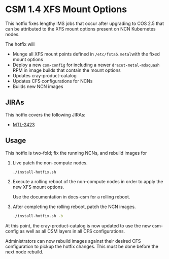 # CSM 1.4 XFS Mount Options

This hotfix fixes lengthy IMS jobs that occur after upgrading to COS 2.5 that can be attributed to the XFS mount options present on NCN Kubernetes nodes.

The hotfix will

- Munge all XFS mount points defined in `/etc/fstab.metal`with the fixed mount options
- Deploy a new `csm-config` for including a newer `dracut-metal-mdsquash` RPM in image builds that contain the mount options
- Updates cray-product-catalog
- Updates CFS configurations for NCNs
- Builds new NCN images

## JIRAs

This hotfix covers the following JIRAs:

* [MTL-2423](https://jira-pro.it.hpe.com:8443/browse/MTL-2423)

## Usage

This hotfix is two-fold; fix the running NCNs, and rebuild images for  

1. Live patch the non-compute nodes.

    ```bash
    ./install-hotfix.sh
    ```

1. Execute a rolling reboot of the non-compute nodes in order to apply the new XFS mount options.

    Use the documentation in docs-csm for a rolling reboot.

1. After completing the rolling reboot, patch the NCN images.

    ```bash
    ./install-hotfix.sh -b
    ```

At this point, the cray-product-catalog is now updated to use the new csm-config as well as all CSM layers in all CFS configurations.

Administrators can now rebuild images against their desired CFS configuration to pickup the hotfix changes. This must be done before the next node rebuild.

